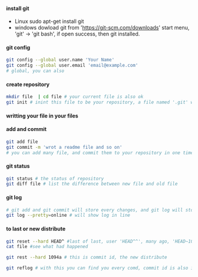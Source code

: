 #### install git
- Linux
    sudo apt-get install git
- windows
    dowload git from 'https://git-scm.com/downloads'
    start menu, 'git' -> 'git bash', if open success, then git installed.
#### git config
```bash
git config --global user.name 'Your Name'
git config --global user.email 'email@example.com'
# global, you can also 
```
#### create repository
```bash
mkdir file  | cd file # your current file is also ok
git init # inint this file to be your repository, a file named '.git' will be created
```
#### writting your file in your files
#### add and commit
```bash 
git add file
git commit -m 'wrot a readme file and so on'
# you can add many file, and commit them to your repository in one time
```
#### git status
```bash
git status # the status of repository
git diff file # list the difference between new file and old file
```
#### git log
```bash
# git add and git commit will store every changes, and git log will store the changes' infomation
git log --pretty=online # will show log in line 
```
#### to last  or new distribute
```bash
git reset --hard HEAD^ #last of last, user 'HEAD^^', many ago, 'HEAD~100' and so on
cat file #see what had happened

git rest --hard 1094a # this is commit id, the new distribute

git reflog # with this you can find you every comd, commit id is also in it
```





